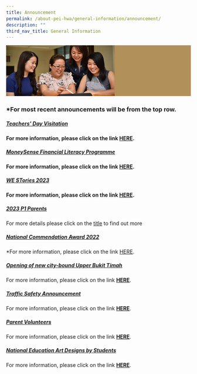 ```yaml
---
title: Announcement
permalink: /about-pei-hwa/general-information/announcement/
description: ""
third_nav_title: General Information
---
```

![](/images/Website%20Banners%20Subpage/948x260%20masterhead%20-%20About%20Pei%20Hwa4.jpg)
### *For most recent announcements will be from the top row.


##### [Teachers' Day Visitation](https://staging.d3ud1e33ljueqf.amplifyapp.com/others/teachers-day-visitation/)
**For more information, please click on the link&nbsp;[HERE](https://staging.d3ud1e33ljueqf.amplifyapp.com/others/teachers-day-visitation/).**


##### [MoneySense Financial Literacy Programme](https://staging.d3ud1e33ljueqf.amplifyapp.com/others/financial-literacy)
**For more information, please click on the link&nbsp;[HERE](https://staging.d3ud1e33ljueqf.amplifyapp.com/others/financial-literacy).**


##### [WE STories 2023](https://staging.d3ud1e33ljueqf.amplifyapp.com/others/we-stories-2023)
**For more information, please click on the link&nbsp;[HERE](https://staging.d3ud1e33ljueqf.amplifyapp.com/others/we-stories-2023).**


##### [2023 P1 Parents](https://staging.d3ud1e33ljueqf.amplifyapp.com/our-partners-1/parents/2023-p1-parents/)
For more details please click on the&nbsp;[title](https://staging.d3ud1e33ljueqf.amplifyapp.com/our-partners-1/parents/2023-p1-parents/)&nbsp;to find out more


##### [National Commendation Award 2022](https://staging.d3ud1e33ljueqf.amplifyapp.com/others/national-commendation-award-2022/)
*For more information, please click on the link&nbsp;[HERE](https://staging.d3ud1e33ljueqf.amplifyapp.com/others/national-commendation-award-2022/).

##### [Opening of new city-bound Upper Bukit Timah](https://staging.d3ud1e33ljueqf.amplifyapp.com/others/opening-of-new-city-bound-upper-bukit-timah-road/)  
For more information, please click on the link&nbsp;**[HERE](https://staging.d3ud1e33ljueqf.amplifyapp.com/others/opening-of-new-city-bound-upper-bukit-timah-road/)**.


##### [Traffic Safety Announcement](https://staging.d3ud1e33ljueqf.amplifyapp.com/about-pei-hwa/general-information/traffic-management-plan/)  
For more information, please click on the link&nbsp;**[HERE](https://staging.d3ud1e33ljueqf.amplifyapp.com/about-pei-hwa/general-information/traffic-management-plan/)**.

##### [Parent Volunteers](https://staging.d3ud1e33ljueqf.amplifyapp.com/our-partners-1/parents/parent-volunteers/)  
For more information, please click on the link&nbsp;**[HERE](https://staging.d3ud1e33ljueqf.amplifyapp.com/our-partners-1/parents/parent-volunteers/)**.


##### [National Education Art Designs by Students](https://staging.d3ud1e33ljueqf.amplifyapp.com/student-development/citizenship-education/national-education-art-designs-by-students/)
For more information, please click on the link&nbsp;**[HERE](https://staging.d3ud1e33ljueqf.amplifyapp.com/student-development/citizenship-education/national-education-art-designs-by-students/)**.